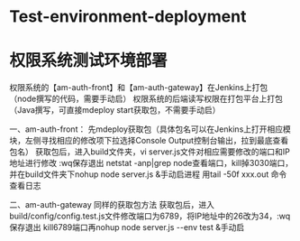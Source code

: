 # Test-environment-deployment
# 权限系统测试环境部署

权限系统的【am-auth-front】和【am-auth-gateway】在Jenkins上打包（node撰写的代码，需要手动启）
权限系统的后端读写权限在打包平台上打包（Java撰写，可直接mdeploy start获取包，不需要手动启）

一、am-auth-front：
先mdeploy获取包（具体包名可以在Jenkins上打开相应模块，左侧寻找相应的修改项下拉选择Console Output控制台输出，拉到最底查看包名）
获取包后，进入build文件夹，vi server.js文件对相应需要修改的端口和IP地址进行修改 :wq保存退出
netstat -anp|grep node查看端口，kill掉3030端口，并在build文件夹下nohup node server.js &手动启进程
用tail -50f xxx.out 命令查看日志

二、am-auth-gateway
同样的获取包方法
获取包后，进入build/config/config.test.js文件修改端口为6789，将IP地址中的26改为34，:wq保存退出
kill6789端口再nohup node server.js --env test &手动启
